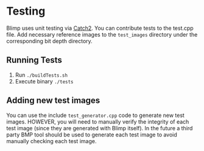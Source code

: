 # Testing
Blimp uses unit testing via [Catch2](https://github.com/catchorg/Catch2).
You can contribute tests to the test.cpp file. Add necessary reference images to the `test_images` directory under the corresponding bit depth directory.

## Running Tests
1. Run `./buildTests.sh`
2. Execute binary `./tests`

## Adding new test images
You can use the include `test_generator.cpp` code to generate new test images. HOWEVER, you will need to manually verify the integrity of each test image (since they are generated with Blimp itself). In the future a third party BMP tool should be used to generate each test image to avoid manually checking each test image.
